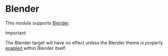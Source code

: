 # Blender
This module supports [Blender](https://blender.org).

> [!IMPORTANT]
> The Blender target will have no effect unless the Blender theme is properly
> [enabled](https://docs.blender.org/manual/en/latest/editors/preferences/themes.html)
> within Blender itself.
